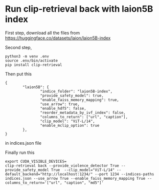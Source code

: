# Run clip-retrieval back with laion5B index

First step, download all the files from https://huggingface.co/datasets/laion/laion5B-index

Second step,
```
python3 -m venv .env
source .env/bin/activate
pip install clip-retrieval
```

Then put this
```
{
        "laion5B": {
                "indice_folder": "laion5B-index",
                "provide_safety_model": true,
                "enable_faiss_memory_mapping": true,
                "use_arrow": true,
                "enable_hdf5": false,
                "reorder_metadata_by_ivf_index": false,
                "columns_to_return": ["url", "caption"],
                "clip_model": "ViT-L/14",
                "enable_mclip_option": true
        },
}
```
in indices.json file

Finally run this
```
export CUDA_VISIBLE_DEVICES=
clip-retrieval back --provide_violence_detector True --provide_safety_model True  --clip_model="ViT-L/14" --default_backend="http://localhost:1234/" --port 1234 --indices-paths indices.json --use_arrow True --enable_faiss_memory_mapping True --columns_to_return='["url", "caption", "md5"]'
```
